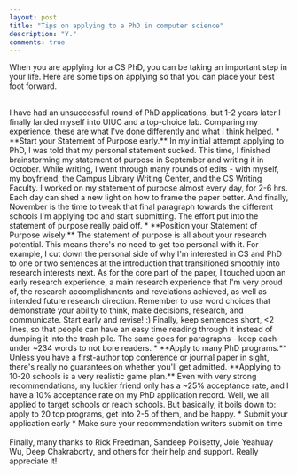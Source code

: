 ```yaml
---
layout: post
title: "Tips on applying to a PhD in computer science"
description: "Y."
comments: true
---
```



When you are applying for a CS PhD, you can be taking an important step in your life. Here are some tips on applying so that you can place your best foot forward. 

<br>
I have had an unsuccessful round of PhD applications, but 1-2 years later I finally landed myself into UIUC and a top-choice lab. Comparing my experience, these are what I've done differently and what I think helped.
* **Start your Statement of Purpose early.** In my initial attempt applying to PhD, I was told that my personal statement sucked. This time, I finished brainstorming my statement of purpose in September and writing it in October. While writing, I went through many rounds of edits - with myself, my boyfriend, the Campus Library Writing Center, and the CS Writing Faculty. I worked on my statement of purpose almost every day, for 2-6 hrs. Each day can shed a new light on how to frame the paper better. And finally, November is the time to tweak that final paragraph towards the different schools I'm applying too and start submitting. The effort put into the statement of purpose really paid off. 
* **Position your Statement of Purpose wisely.** The statement of purpose is all about your research potential. This means there's no need to get too personal with it. For example, I cut down the personal side of why I'm interested in CS and PhD to one or two sentences at the introduction that transitioned smoothly into research interests next. As for the core part of the paper, I touched upon an early research experience, a main research experience that I'm very proud of, the research accomplishments and revelations achieved, as well as intended future research direction. Remember to use word choices that demonstrate your ability to think, make decisions, research, and communicate. Start early and revise! :) Finally, keep sentences short, <2 lines, so that people can have an easy time reading through it instead of dumping it into the trash pile. The same goes for paragraphs - keep each under ~234 words to not bore readers. 
* **Apply to many PhD programs.** Unless you have a first-author top conference or journal paper in sight, there's really no guarantees on whether you'll get admitted. **Applying to 10-20 schools is a very realistic game plan.** Even with very strong recommendations, my luckier friend only has a ~25% acceptance rate, and I have a 10% acceptance rate on my PhD application record. Well, we all applied to target schools or reach schools. But basically, it boils down to: apply to 20 top programs, get into 2-5 of them, and be happy.
* Submit your application early
* Make sure your recommendation writers submit on time
<br />

<br>
Finally, many thanks to Rick Freedman, Sandeep Polisetty, Joie Yeahuay Wu, Deep Chakraborty, and others for their help and support. Really appreciate it!
<br />


